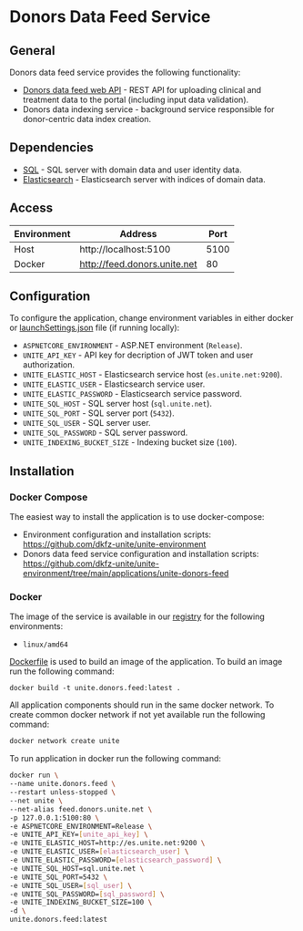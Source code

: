 # Donors Data Feed Service

## General
Donors data feed service provides the following functionality:
- [Donors data feed web API](Docs/api.md) - REST API for uploading clinical and treatment data to the portal (including input data validation).
- Donors data indexing service - background service responsible for donor-centric data index creation.

## Dependencies
- [SQL](https://github.com/dkfz-unite/unite-environment/tree/main/programs/postgresql) - SQL server with domain data and user identity data.
- [Elasticsearch](https://github.com/dkfz-unite/unite-environment/tree/main/programs/elasticsearch) - Elasticsearch server with indices of domain data.

## Access
Environment|Address|Port
-----------|-------|----
Host|http://localhost:5100|5100
Docker|http://feed.donors.unite.net|80

## Configuration
To configure the application, change environment variables in either docker or [launchSettings.json](Unite.Donors.Feed.Web/Properties/launchSettings.json) file (if running locally):

- `ASPNETCORE_ENVIRONMENT` - ASP.NET environment (`Release`).
- `UNITE_API_KEY` - API key for decription of JWT token and user authorization.
- `UNITE_ELASTIC_HOST` - Elasticsearch service host (`es.unite.net:9200`).
- `UNITE_ELASTIC_USER` - Elasticsearch service user.
- `UNITE_ELASTIC_PASSWORD` - Elasticsearch service password.
- `UNITE_SQL_HOST` - SQL server host (`sql.unite.net`).
- `UNITE_SQL_PORT` - SQL server port (`5432`).
- `UNITE_SQL_USER` - SQL server user.
- `UNITE_SQL_PASSWORD` - SQL server password.
- `UNITE_INDEXING_BUCKET_SIZE` - Indexing bucket size (`100`).

## Installation

### Docker Compose
The easiest way to install the application is to use docker-compose:
- Environment configuration and installation scripts: https://github.com/dkfz-unite/unite-environment
- Donors data feed service configuration and installation scripts: https://github.com/dkfz-unite/unite-environment/tree/main/applications/unite-donors-feed

### Docker
The image of the service is available in our [registry](https://github.com/dkfz-unite/unite-donors-feed/pkgs/container/unite-donors-feed) for the following environments:
- `linux/amd64`

[Dockerfile](Dockerfile) is used to build an image of the application.
To build an image run the following command:
```
docker build -t unite.donors.feed:latest .
```

All application components should run in the same docker network.
To create common docker network if not yet available run the following command:
```bash
docker network create unite
```

To run application in docker run the following command:
```bash
docker run \
--name unite.donors.feed \
--restart unless-stopped \
--net unite \
--net-alias feed.donors.unite.net \
-p 127.0.0.1:5100:80 \
-e ASPNETCORE_ENVIRONMENT=Release \
-e UNITE_API_KEY=[unite_api_key] \
-e UNITE_ELASTIC_HOST=http://es.unite.net:9200 \
-e UNITE_ELASTIC_USER=[elasticsearch_user] \
-e UNITE_ELASTIC_PASSWORD=[elasticsearch_password] \
-e UNITE_SQL_HOST=sql.unite.net \
-e UNITE_SQL_PORT=5432 \
-e UNITE_SQL_USER=[sql_user] \
-e UNITE_SQL_PASSWORD=[sql_password] \
-e UNITE_INDEXING_BUCKET_SIZE=100 \
-d \
unite.donors.feed:latest
```
